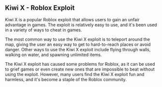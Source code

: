 ## Kiwi X - Roblox Exploit

Kiwi X is a popular Roblox exploit that allows users to gain an unfair advantage in games. The exploit is relatively easy to use, and it's been used in a variety of ways to cheat in games.

The most common way to use the Kiwi X exploit is to teleport around the map, giving the user an easy way to get to hard-to-reach places or avoid danger. Other ways to use the Kiwi X exploit include flying through walls, walking on water, and spawning unlimited items.

The Kiwi X exploit has caused some problems for Roblox, as it can be used to grief games or even create new ones that are impossible to beat without using the exploit. However, many users find the Kiwi X exploit fun and harmless, and it's become a staple of the Roblox community.
